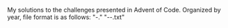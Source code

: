 My solutions to the challenges presented in Advent of Code. Organized by year, file format is as follows:
"<day>-<year>.<language>"
"<day>-<year>-<text>.txt"